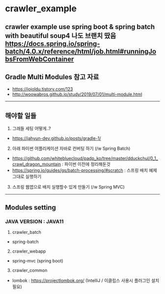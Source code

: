 # crawler_example
crawler example use spring boot & spring batch with beautiful soup4
나도 브랜치 땄음
https://docs.spring.io/spring-batch/4.0.x/reference/html/job.html#runningJobsFromWebContainer
------

## Gradle Multi Modules 참고 자료 
  * https://jojoldu.tistory.com/123
  * http://woowabros.github.io/study/2019/07/01/multi-module.html

------
## 해야할 일들
1. 그래들 세팅 어떻게..?
- https://jahyun-dev.github.io/posts/gradle-1/
2. 아래 파이썬 어플리케이션 자바로 컨버팅 하기 (/w Spring Batch)
- https://github.com/whitebluecloud/padp_ko/tree/master/dduckchul/0_1_crawl_dragon_mountain : 파이썬 이전에 정리해둔것
- https://spring.io/guides/gs/batch-processing/#scratch : 스프링 배치 예제 그대로 실행하기
3. 스프링 웹앱으로 배치 실행할수 있게 만들기 (/w Spring MVC)

-------

## Modules setting 

### JAVA VERSION : JAVA11

1. crawler_batch
* spring-batch
2. crawler_webapp
* spring-mvc (spring boot)
3. crawler_common
* lombok : https://projectlombok.org/ (IntelliJ / 이클립스 사용시 플러그인 설치 필요)

